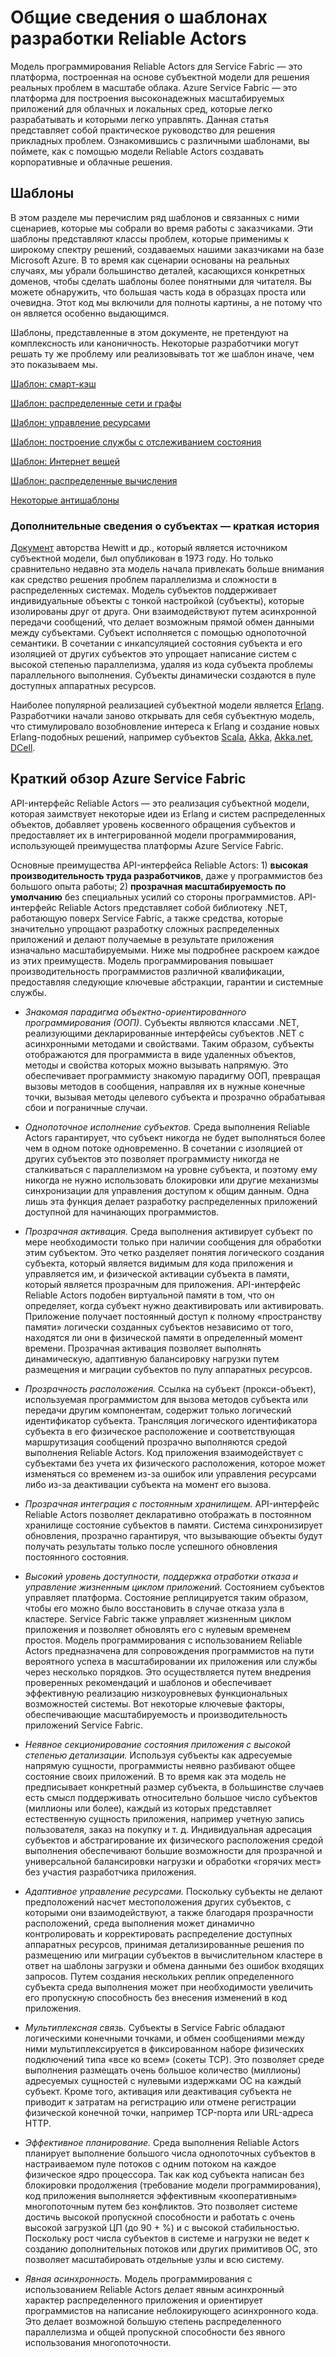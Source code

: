 <properties
   pageTitle="Шаблоны Reliable Actors и антишаблоны | Microsoft Azure"
   description="Общие сведения о модели программирования субъектов, шаблонах проектирования, которые эффективно работают с моделью Reliable Actors в среде выполнения Service Fabric, а также о некоторых неэффективных шаблонах, которых следует избегать."
   services="service-fabric"
   documentationCenter=".net"
   authors="vturecek"
   manager="timlt"
   editor=""/>

<tags
   ms.service="service-fabric"
   ms.devlang="dotnet"
   ms.topic="article"
   ms.tgt_pltfrm="NA"
   ms.workload="NA"
   ms.date="08/11/2015"
   ms.author="vturecek"/>

# Общие сведения о шаблонах разработки Reliable Actors

Модель программирования Reliable Actors для Service Fabric — это платформа, построенная на основе субъектной модели для решения реальных проблем в масштабе облака. Azure Service Fabric — это платформа для построения высоконадежных масштабируемых приложений для облачных и локальных сред, которые легко разрабатывать и которыми легко управлять. Данная статья представляет собой практическое руководство для решения прикладных проблем. Ознакомившись с различными шаблонами, вы поймете, как с помощью модели Reliable Actors создавать корпоративные и облачные решения.

## Шаблоны

В этом разделе мы перечислим ряд шаблонов и связанных с ними сценариев, которые мы собрали во время работы с заказчиками. Эти шаблоны представляют классы проблем, которые применимы к широкому спектру решений, создаваемых нашими заказчиками на базе Microsoft Azure. В то время как сценарии основаны на реальных случаях, мы убрали большинство деталей, касающихся конкретных доменов, чтобы сделать шаблоны более понятными для читателя. Вы можете обнаружить, что большая часть кода в образцах проста или очевидна. Этот код мы включили для полноты картины, а не потому что он является особенно выдающимся.

Шаблоны, представленные в этом документе, не претендуют на комплексность или каноничность. Некоторые разработчики могут решать ту же проблему или реализовывать тот же шаблон иначе, чем это показываем мы.

[Шаблон: смарт-кэш](service-fabric-reliable-actors-pattern-smart-cache.md)

[Шаблон: распределенные сети и графы](service-fabric-reliable-actors-pattern-distributed-networks-and-graphs.md)

[Шаблон: управление ресурсами](service-fabric-reliable-actors-pattern-resource-governance.md)

[Шаблон: построение службы с отслеживанием состояния](service-fabric-reliable-actors-pattern-stateful-service-composition.md)

[Шаблон: Интернет вещей](service-fabric-reliable-actors-pattern-internet-of-things.md)

[Шаблон: распределенные вычисления](service-fabric-reliable-actors-pattern-distributed-computation.md)

[Некоторые антишаблоны](service-fabric-reliable-actors-anti-patterns.md)

### Дополнительные сведения о субъектах — краткая история

[Документ](http://dl.acm.org/citation.cfm?id=1624804) авторства Hewitt и др., который является источником субъектной модели, был опубликован в 1973 году. Но только сравнительно недавно эта модель начала привлекать больше внимания как средство решения проблем параллелизма и сложности в распределенных системах. Модель субъектов поддерживает индивидуальные объекты с тонкой настройкой (субъекты), которые изолированы друг от друга. Они взаимодействуют путем асинхронной передачи сообщений, что делает возможным прямой обмен данными между субъектами. Субъект исполняется с помощью однопоточной семантики. В сочетании с инкапсуляцией состояния субъекта и его изоляцией от других субъектов это упрощает написание систем с высокой степенью параллелизма, удаляя из кода субъекта проблемы параллельного выполнения. Субъекты динамически создаются в пуле доступных аппаратных ресурсов.

Наиболее популярной реализацией субъектной модели является [Erlang](http://www.erlang.org/). Разработчики начали заново открывать для себя субъектную модель, что стимулировало возобновление интереса к Erlang и создание новых Erlang-подобных решений, например субъектов [Scala](http://www.scala-lang.org/), [Akka](http://akka.io), [Akka.net](http://getakka.net/), [DCell](http://research.microsoft.com/pubs/75988/dcell.pdf).

## Краткий обзор Azure Service Fabric

API-интерфейс Reliable Actors — это реализация субъектной модели, которая заимствует некоторые идеи из Erlang и систем распределенных объектов, добавляет уровень косвенного обращения субъектов и предоставляет их в интегрированной модели программирования, использующей преимущества платформы Azure Service Fabric.

Основные преимущества API-интерфейса Reliable Actors: 1) **высокая производительность труда разработчиков**, даже у программистов без большого опыта работы; 2) **прозрачная масштабируемость по умолчанию** без специальных усилий со стороны программистов. API-интерфейс Reliable Actors представляет собой библиотеку .NET, работающую поверх Service Fabric, а также средства, которые значительно упрощают разработку сложных распределенных приложений и делают получаемые в результате приложения изначально масштабируемыми. Ниже мы подробнее раскроем каждое из этих преимуществ. Модель программирования повышает производительность программистов различной квалификации, предоставляя следующие ключевые абстракции, гарантии и системные службы.

* *Знакомая парадигма объектно-ориентированного программирования (ООП)*. Субъекты являются классами .NET, реализующими декларированные интерфейсы субъектов .NET с асинхронными методами и свойствами. Таким образом, субъекты отображаются для программиста в виде удаленных объектов, методы и свойства которых можно вызывать напрямую. Это обеспечивает программисту знакомую парадигму ООП, превращая вызовы методов в сообщения, направляя их в нужные конечные точки, вызывая методы целевого субъекта и прозрачно обрабатывая сбои и пограничные случаи.

* *Однопоточное исполнение субъектов.* Среда выполнения Reliable Actors гарантирует, что субъект никогда не будет выполняться более чем в одном потоке одновременно. В сочетании с изоляцией от других субъектов это позволяет программисту никогда не сталкиваться с параллелизмом на уровне субъекта, и поэтому ему никогда не нужно использовать блокировки или другие механизмы синхронизации для управления доступом к общим данным. Одна лишь эта функция делает разработку распределенных приложений доступной для начинающих программистов.

* *Прозрачная активация.* Среда выполнения активирует субъект по мере необходимости только при наличии сообщения для обработки этим субъектом. Это четко разделяет понятия логического создания субъекта, который является видимым для кода приложения и управляется им, и физической активации субъекта в памяти, который является прозрачным для приложения. API-интерфейс Reliable Actors подобен виртуальной памяти в том, что он определяет, когда субъект нужно деактивировать или активировать. Приложение получает постоянный доступ к полному «пространству памяти» логически созданных субъектов независимо от того, находятся ли они в физической памяти в определенный момент времени. Прозрачная активация позволяет выполнять динамическую, адаптивную балансировку нагрузки путем размещения и миграции субъектов по пулу аппаратных ресурсов.

* *Прозрачность расположения.* Ссылка на субъект (прокси-объект), используемая программистом для вызова методов субъекта или передачи другим компонентам, содержит только логический идентификатор субъекта. Трансляция логического идентификатора субъекта в его физическое расположение и соответствующая маршрутизация сообщений прозрачно выполняются средой выполнения Reliable Actors. Код приложения взаимодействует с субъектами без учета их физического расположения, которое может изменяться со временем из-за ошибок или управления ресурсами либо из-за деактивации субъекта на момент его вызова.

* *Прозрачная интеграция с постоянным хранилищем.* API-интерфейс Reliable Actors позволяет декларативно отображать в постоянном хранилище состояние субъектов в памяти. Система синхронизирует обновления, прозрачно гарантируя, что вызывающие объекты будут получать результаты только после успешного обновления постоянного состояния.

* *Высокий уровень доступности, поддержка отработки отказа и управление жизненным циклом приложений.* Состоянием субъектов управляет платформа. Состояние реплицируется таким образом, чтобы его можно было восстановить в случае отказа узла в кластере. Service Fabric также управляет жизненным циклом приложения и позволяет обновлять его с нулевым временем простоя. Модель программирования с использованием Reliable Actors предназначена для сопровождения программистов на пути вероятного успеха в масштабировании их приложения или службы через несколько порядков. Это осуществляется путем внедрения проверенных рекомендаций и шаблонов и обеспечивает эффективную реализацию низкоуровневых функциональных возможностей системы. Вот некоторые ключевые факторы, обеспечивающие масштабируемость и производительность приложений Service Fabric.

* *Неявное секционирование состояния приложения с высокой степенью детализации.* Используя субъекты как адресуемые напрямую сущности, программисты неявно разбивают общее состояние своих приложений. В то время как эта модель не предписывает конкретный размер субъекта, в большинстве случаев есть смысл поддерживать относительно большое число субъектов (миллионы или более), каждый из которых представляет естественную сущность приложения, например учетную запись пользователя, заказ на покупку и т. д. Индивидуальная адресация субъектов и абстрагирование их физического расположения средой выполнения обеспечивают большие возможности для прозрачной и универсальной балансировки нагрузки и обработки «горячих мест» без участия разработчика приложения.

* *Адаптивное управление ресурсами.* Поскольку субъекты не делают предположений насчет местоположения других субъектов, с которыми они взаимодействуют, а также благодаря прозрачности расположений, среда выполнения может динамично контролировать и корректировать распределение доступных аппаратных ресурсов, принимая детализированные решения по размещению или миграции субъектов в вычислительном кластере в ответ на шаблоны загрузки и обмена данными без ошибок входящих запросов. Путем создания нескольких реплик определенного субъекта среда выполнения может при необходимости увеличить его пропускную способность без внесения изменений в код приложения.

* *Мультиплексная связь.* Субъекты в Service Fabric обладают логическими конечными точками, и обмен сообщениями между ними мультиплексируется в фиксированном наборе физических подключений типа «все ко всем» (сокеты TCP). Это позволяет среде выполнения размещать очень большое количество (миллионы) адресуемых сущностей с нулевыми издержками ОС на каждый субъект. Кроме того, активация или деактивация субъекта не приводит к затратам на регистрацию или отмене регистрации физической конечной точки, например TCP-порта или URL-адреса HTTP.

* *Эффективное планирование.* Среда выполнения Reliable Actors планирует выполнение большого числа однопоточных субъектов в настраиваемом пуле потоков с одним потоком на каждое физическое ядро процессора. Так как код субъекта написан без блокировки продолжения (требование модели программирования), код приложения выполняется эффективным «кооперативным» многопоточным путем без конфликтов. Это позволяет системе достичь высокой пропускной способности и работать с очень высокой загрузкой ЦП (до 90 + %) и с высокой стабильностью. Поскольку рост числа субъектов в системе и нагрузки не ведет к созданию дополнительных потоков или других примитивов ОС, это позволяет масштабировать отдельные узлы и всю систему.

* *Явная асинхронность.* Модель программирования с использованием Reliable Actors делает явным асинхронный характер распределенного приложения и ориентирует программистов на написание неблокирующего асинхронного кода. Это делает возможной большую степень распределенного параллелизма и общей пропускной способности без явного использования многопоточности.

<!---HONumber=AcomDC_1210_2015-->